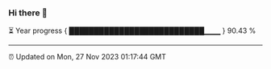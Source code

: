 ### Hi there 👋

⏳ Year progress { ███████████████████████████▁▁▁ } 90.43 %

---

⏰ Updated on Mon, 27 Nov 2023 01:17:44 GMT


